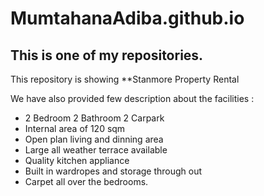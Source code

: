 # MumtahanaAdiba.github.io

## This is one of my repositories.
This repository is showing **Stanmore Property Rental

We have also provided few description about the facilities :

* 2 Bedroom 2 Bathroom 2 Carpark
* Internal area of 120 sqm
* Open plan living and dinning area
* Large all weather terrace available
* Quality kitchen appliance
* Built in wardropes and storage through out
* Carpet all over the bedrooms.
